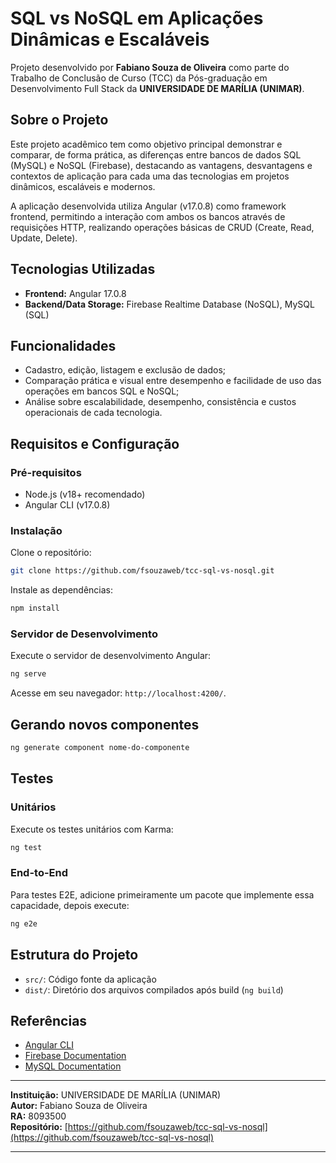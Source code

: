 # SQL vs NoSQL em Aplicações Dinâmicas e Escaláveis

Projeto desenvolvido por **Fabiano Souza de Oliveira** como parte do Trabalho de Conclusão de Curso (TCC) da Pós-graduação em Desenvolvimento Full Stack da **UNIVERSIDADE DE MARÍLIA (UNIMAR)**.

## Sobre o Projeto

Este projeto acadêmico tem como objetivo principal demonstrar e comparar, de forma prática, as diferenças entre bancos de dados SQL (MySQL) e NoSQL (Firebase), destacando as vantagens, desvantagens e contextos de aplicação para cada uma das tecnologias em projetos dinâmicos, escaláveis e modernos.

A aplicação desenvolvida utiliza Angular (v17.0.8) como framework frontend, permitindo a interação com ambos os bancos através de requisições HTTP, realizando operações básicas de CRUD (Create, Read, Update, Delete).

## Tecnologias Utilizadas

- **Frontend:** Angular 17.0.8
- **Backend/Data Storage:** Firebase Realtime Database (NoSQL), MySQL (SQL)

## Funcionalidades

- Cadastro, edição, listagem e exclusão de dados;
- Comparação prática e visual entre desempenho e facilidade de uso das operações em bancos SQL e NoSQL;
- Análise sobre escalabilidade, desempenho, consistência e custos operacionais de cada tecnologia.

## Requisitos e Configuração

### Pré-requisitos

- Node.js (v18+ recomendado)
- Angular CLI (v17.0.8)

### Instalação

Clone o repositório:

```bash
git clone https://github.com/fsouzaweb/tcc-sql-vs-nosql.git
```

Instale as dependências:

```bash
npm install
```

### Servidor de Desenvolvimento

Execute o servidor de desenvolvimento Angular:

```bash
ng serve
```

Acesse em seu navegador: `http://localhost:4200/`.

## Gerando novos componentes

```bash
ng generate component nome-do-componente
```

## Testes

### Unitários

Execute os testes unitários com Karma:

```bash
ng test
```

### End-to-End

Para testes E2E, adicione primeiramente um pacote que implemente essa capacidade, depois execute:

```bash
ng e2e
```

## Estrutura do Projeto

- `src/`: Código fonte da aplicação
- `dist/`: Diretório dos arquivos compilados após build (`ng build`)

## Referências

- [Angular CLI](https://angular.io/cli)
- [Firebase Documentation](https://firebase.google.com/docs)
- [MySQL Documentation](https://dev.mysql.com/doc/)

---

**Instituição:** UNIVERSIDADE DE MARÍLIA (UNIMAR)  
**Autor:** Fabiano Souza de Oliveira  
**RA:** 8093500  
**Repositório:** [https://github.com/fsouzaweb/tcc-sql-vs-nosql](https://github.com/fsouzaweb/tcc-sql-vs-nosql)

---
